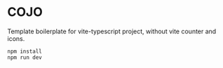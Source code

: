 # COJO

Template boilerplate for vite-typescript project, without vite counter and icons.

```
npm install
npm run dev
```
